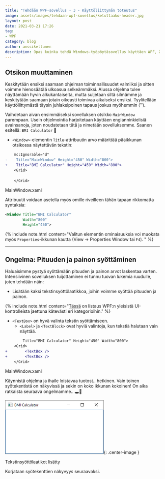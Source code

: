 ```yaml
---
title: "Tehdään WPF-sovellus - 3 - Käyttöliittymän toteutus"
image: assets/images/tehdaan-wpf-sovellus/ketuttaako-header.jpg
layout: post
date: 2021-03-21 17:26
tag:
- WPF
category: blog
author: anssikettunen
description: Opas kuinka tehdä Windows-työpöytäsovellus käyttäen WPF, XAML ja C#.
---
```


## Otsikon muuttaminen

Keskitytään ensiksi saamaan ohjelman toiminnallisuudet valmiiksi ja sitten voimme hienosäätää ulkoasua selkeämmäksi. Alussa ohjelma tulee näyttämään hyvin alkukantaiselta, mutta suljetaan siltä silmämme ja keskitytään saamaan jotain oikeasti toimivaa aikaiseksi ensiksi. Tyylitellään käyttöliittymästä täysin juhlakelpoinen tapaus joskus myöhemmin (™).

Vaihdetaan aivan ensimmäiseksi sovelluksen otsikko `MainWindow` parempaan. Usein ohjelmointia harjoitetaan käyttäen englanninkielisiä avainsanoja, joten noudatetaan tätä ja nimetään sovelluksemme. Saanen esitellä: `BMI Calculator` 🎉

* `<Window>`-elementin `Title`-attribuutin arvo määrittää pääikkunan otsikossa näytettävän tekstin:

```diff
    mc:Ignorable="d"
-    Title="MainWindow" Height="450" Width="800">
+    Title="BMI Calculator" Height="450" Width="800">
    <Grid>
    
    </Grid>
```
<figcaption>MainWindow.xaml</figcaption>

Attribuutit voidaan asetella myös omille riveilleen tähän tapaan rikkomatta syntaksia:

```xml
<Window Title="BMI Calculator"
        Width="800"
        Height="450">
```

{% include note.html content="Valitun elementin ominaisuuksia voi muokata myös `Properties`-ikkunan kautta (View -> Properties Window tai `F4`). " %}

---

## Ongelma: Pituuden ja painon syöttäminen

Haluaisimme pystyä syöttämään pituuden ja painon arvot laskentaa varten.
Intensiivinen sovelluksen tuijottaminen ei tunnu tuovan lukemia ruudulle, joten tehdään näin:
* Lisätään kaksi tekstinsyöttölaatikkoa, joihin voimme syöttää pituuden ja painon.

{% include note.html content="[Tässä](https://docs.microsoft.com/en-us/dotnet/desktop/wpf/controls/controls-by-category) on listaus WPF:n yleisistä UI-kontrolleista jaettuna kätevästi eri kategorioihin." %}

* `<TextBox>` on hyvä valinta tekstin syöttämiseen.
    * `<Label>` ja `<TextBlock>` ovat hyviä valintoja, kun tekstiä halutaan vain näyttää.

```diff
        Title="BMI Calculator" Height="450" Width="800">
    <Grid>
+        <TextBox />
+        <TextBox />
    </Grid>
```
<figcaption>MainWindow.xaml</figcaption>

Käynnistä ohjelma ja ihaile loistavaa tuotost.. hetkinen. Vain toinen syötekentistä on näkyvissä ja sekin on koko ikkunan kokoinen! On aika ratkaista seuraava ongelmamme.. 🕳🐇

![Tekstinsyöttölaatikot lisätty][1]{: .center-image }
<figcaption class="caption">Tekstinsyöttölaatikot lisätty</figcaption>

Korjataan syötekenttien näkyvyys seuraavaksi.

[1]: /assets/images/tehdaan-wpf-sovellus/03-01.png